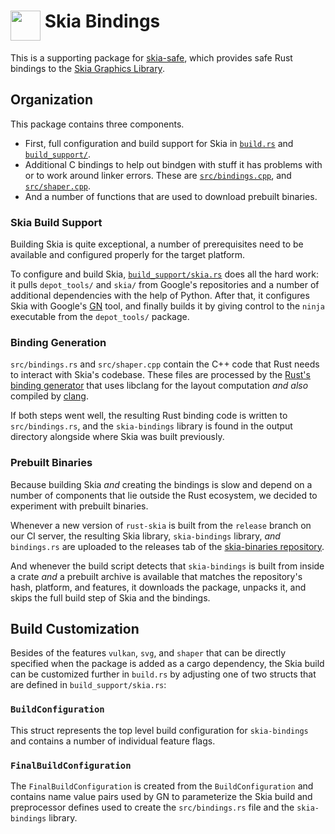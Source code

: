 # <img alt="" width="48" align="top"  src="https://raw.githubusercontent.com/rust-skia/rust-skia/master/artwork/rust-skia-icon_512x512.png"/> Skia Bindings

This is a supporting package for [skia-safe](https://crates.io/crates/skia-safe), which provides safe Rust bindings to the [Skia Graphics Library](https://skia.org/).

## Organization

This package contains three components. 

- First, full configuration and build support for Skia in [`build.rs`](build.rs) and  [`build_support/`](build_support/).
- Additional C bindings to help out bindgen with stuff it has problems with or to work around linker errors. These are [`src/bindings.cpp`](src/bindings.cpp), and [`src/shaper.cpp`](src/shaper.cpp).
- And a number of functions that are used to download prebuilt binaries.

### Skia Build Support

Building Skia is quite exceptional, a number of prerequisites need to be available and configured properly for the target platform.

To configure and build Skia, [`build_support/skia.rs`](build_support/skia.rs) does all the hard work: it pulls `depot_tools/` and `skia/` from Google's repositories and a number of additional dependencies with the help of Python. After that, it configures Skia with Google's [GN](https://gn.googlesource.com/gn/+/refs/heads/master/README.md) tool, and finally builds it by giving control to the `ninja` executable from the `depot_tools/` package.

### Binding Generation

`src/bindings.rs` and `src/shaper.cpp` contain the C++ code that Rust needs to interact with Skia's codebase. These files are processed by the [Rust's binding generator](<https://github.com/rust-lang/rust-bindgen>) that uses libclang for the layout computation _and also_ compiled by [clang](https://clang.llvm.org/).

If both steps went well, the resulting Rust binding code is written to `src/bindings.rs`, and the `skia-bindings` library is found in the output directory alongside where Skia was built previously.

### Prebuilt Binaries

Because building Skia _and_ creating the bindings is slow and depend on a number of components that lie outside the Rust ecosystem, we decided to experiment with prebuilt binaries.

Whenever a new version of `rust-skia` is built from the `release` branch on our CI server, the resulting Skia library, `skia-bindings` library, _and_ `bindings.rs` are uploaded to the releases tab of the [skia-binaries repository](<https://github.com/rust-skia/skia-binaries/releases>).

And whenever the build script detects that `skia-bindings` is built from inside a crate _and_ a prebuilt archive is available that matches the repository's hash, platform, and features, it downloads the package, unpacks it, and skips the full build step of Skia and the bindings.

## Build Customization

Besides of the features `vulkan`, `svg`, and `shaper` that can be directly specified when the package is added as a cargo dependency, the Skia build can be customized further in `build.rs` by adjusting one of two structs that are defined in `build_support/skia.rs`:

### `BuildConfiguration`

This struct represents the top level build configuration for `skia-bindings` and contains a number of individual feature flags.

### `FinalBuildConfiguration`

The `FinalBuildConfiguration` is created from the `BuildConfiguration` and contains name value pairs used by GN to parameterize the Skia build and preprocessor defines used to create the `src/bindings.rs` file and the `skia-bindings` library.

